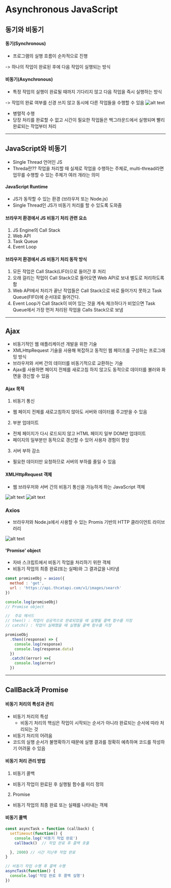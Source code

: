 # Asynchronous JavaScript

## 동기와 비동기

#### 동기(Synchronous)
- 프로그램의 실행 흐름이 순차적으로 진행 

-> 하나의 작업이 완료된 후에 다음 작업이 실행되는 방식

#### 비동기(Asynchronous)
- 특정 작업의 실행이 완료될 때까지 기다리지 않고 다음 작업을 즉시 실행하는 방식

-> 작업의 완료 여부를 신경 쓰지 않고 동시에 다른 작업들을 수행할 수 있음
![alt text](image-32.png)

- 병렬적 수행
- 당장 처리를 완료할 수 없고 시간이 필요한 작업들은 백그라운드에서 실행되며 빨리 완료되는 작업부터 처리

---
## JavaScript와 비동기

- Single Thread 언어인 JS
- Threda란?? 작업을 처리할 때 실제로 작업을 수행하는 주체로, multi-thread라면 업무를 수행할 수 있는 주체가 여러 개라는 의미


#### JavaScript Runtime
- JS가 동작할 수 있는 환경 (브라우저 또는 Node.js)
- Single Thread인 JS가 비동기 처리를 할 수 있도록 도와줌

#### 브라우저 환경에서 JS 비동기 처리 관련 요소
1. JS Engine의 Call Stack
2. Web API
3. Task Queue
4. Event Loop

#### 브라우저 환경에서 JS 비동기 처리 동작 방식

1. 모든 작업은 Call Stack(LIF0)으로 들어간 후 처리
2. 오래 걸리는 작업이 Call Stack으로 들어오면 Web API로 보내 별도로 처리하도록 함
3. Web API에서 처리가 끝난 작업들은 Call Stack으로 바로 들어가지 못하고 Task Queue(FIF0)에 순서대로 들어간다.
4. Event Loop가 Call Stack이 비어 있는 것을 계속 체크하다가 비었으면 Task Queue에서 가장 먼저 처리된 작업을 Calls Stack으로 보냄

---

## Ajax 
- 비동기적인 웹 애플리케이션 개발을 위한 기술
- XMLHttpRequest 기술을 사용해 복잡하고 동적인 웹 페이즈를 구성하는 프로그래밍 방식
- 브라우저와 서버 간의 데이터를 비동기적으로 교환하는 기술
- Ajax를 사용하면 페이지 전체를 새로고침 하지 않고도 동적으로 데이터를 불러와 화면을 갱신할 수 있음

#### Ajax 목적
1. 비동기 통신
- 웹 페이지 전체를 새로고침하지 않아도 서버와 데이터를 주고받을 수 있음
2. 부분 업데이트
- 전체 페이지가 다시 로드되지 않고 HTML 페이지 일부 DOM만 업데이트
- 페이지의 일부분만 동적으로 갱신할 수 있어 사용자 경험이 향상
3. 서버 부하 감소
- 필요한 데이터만 요청하므로 서버의 부하를 줄일 수 있음

#### XMLHttpRequest 객체
- 웹 브라우저와 서버 간의 비동기 통신을 가능하게 하는 JavaScript 객체

![alt text](image-33.png)
![alt text](image-34.png)


### Axios
- 브라우저와 Node.js에서 사용할 수 있는 Promis 기반의 HTTP 클라이언트 라이브러리

![alt text](image-35.png)

#### 'Promise' object

- 자바 스크립트에서 비동기 작업을 처리하기 위한 객체
- 비동기 작업의 최종 완료(또는 실패)와 그 결과값을 나타냄
```js
const promiseObj = axios({
  method : 'get',
  url : 'https://api.thcatapi.com/v1/images/search'
})

console.log(promiseObj)
// Promise object

//  주요 메서드
// then() : 작업이 성공적으로 완료되었을 때 실행될 콜백 함수를 지정
// catch() : 작업이 실패했을 때 실행될 콜백 함수를 지정

promiseObj
  .then((response) => {
    console.log(response)
    console.log(response.data)
  })
  .catch((error) =>{
    console.log(error)
  })
  ```

---


## CallBack과 Promise

#### 비동기 처리의 특성과 관리
- 비동기 처리의 특성
  - 비동기 처리의 핵심은 작업이 시작되는 순서가 아니라 완료되는 순서에 따라 처리되는 것
- 비동기 처리의 어려움
 - 코드의 실행 순서가 불명확하기 때문에 실행 결과를 정확히 예측하며 코드를 작성하기 어려울 수 있음

#### 비동기 처리 관리 방법
1. 비동기 콜백
  - 비동기 작업이 완료된 후 실행될 함수를 미리 정의
2. Promise
  - 비동기 작업의 최종 완료 또는 실패를 나타내는 객체


#### 비동기 콜백

```js
const asyncTask = function (callback) {
  setTimeout(function() {
    console.log('비동기 작업 완료')
    callback()  // 작업 완료 후 콜백 호출

  }, 2000) // 시간 지난후 작업 완료
}

// 비동기 작업 수행 후 콜백 수행
asyncTask(function() {
  console.log('작업 완료 후 콜백 실행')
})
```

#### 